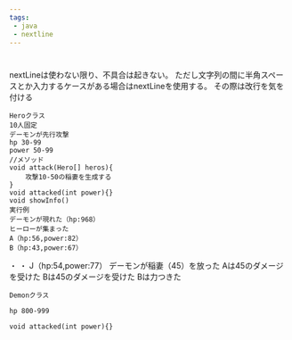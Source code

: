 ```yaml
---
tags:
 - java
 - nextline
---
```


# 
nextLineは使わない限り、不具合は起きない。
ただし文字列の間に半角スペースとか入力するケースがある場合はnextLineを使用する。
その際は改行を気を付ける


    Heroクラス
    10人固定
    デーモンが先行攻撃
    hp 30-99
    power 50-99
    //メソッド
    void attack(Hero[] heros){
        攻撃10-50の稲妻を生成する
    }
    void attacked(int power){}
    void showInfo()
    実行例
    デーモンが現れた（hp:968）
    ヒーローが集まった
    A（hp:56,power:82）
    B（hp:43,power:67）
・
・
    J（hp:54,power:77）
    デーモンが稲妻（45）を放った
    Aは45のダメージを受けた
    Bは45のダメージを受けた
    Bは力つきた

    Demonクラス

    hp 800-999

    void attacked(int power){}
